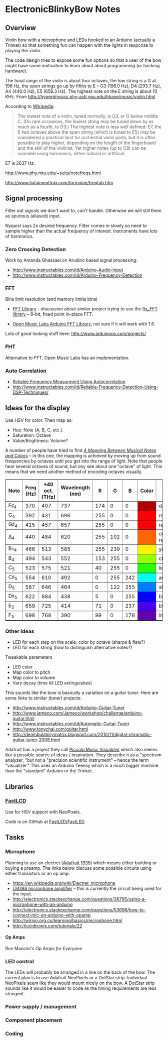 # ElectronicBlinkyBow Notes

## Overview

Violin bow with a microphone and LEDs hooked to an Arduino (actually a Trinket) so that something fun can happen with the lights in response to playing the violin.

The code design tries to expose some fun options so that a user of the bow might have some motivation to learn about about programming (or hacking hardware).

The tonal range of the violin is about four octaves, the low string is a G at 196 Hz, the open strings go up by fifths to E – G3 (196.0 Hz), D4 (293.7 Hz), A4 (440.0 Hz), E5 (659.3 Hz). The highest note on the E string is about 10 KHz. From http://hyperphysics.phy-astr.gsu.edu/hbase/music/violin.html

According to [Wikipedia](https://en.wikipedia.org/wiki/Violin#Pitch_range):

>The lowest note of a violin, tuned normally, is G3, or G below middle C. (On rare occasions, the lowest string may be tuned down by as much as a fourth, to D3.) The highest note is less well defined: E7, the E two octaves above the open string (which is tuned to E5) may be considered a practical limit for orchestral violin parts, but it is often possible to play higher, depending on the length of the fingerboard and the skill of the violinist. Yet higher notes (up to C8) can be sounded using harmonics, either natural or artificial.

E7 is 2637 Hz.

http://www.phy.mtu.edu/~suits/notefreqs.html

http://www.liutaiomottola.com/formulae/freqtab.htm

## Signal processing

Filter out signals we don't want to, can't handle. Otherwise we will still them as spurious (aliased) input.

Nyquist says 2x desired frequency. Filter comes in slowly so need to sample higher than the actual frequency of interest. Instruments have lots of harmonics.

### Zero Crossing Detection

Work by Amanda Ghassaei on Arudino based signal processing:

* http://www.instructables.com/id/Arduino-Audio-Input
* http://www.instructables.com/id/Arduino-Frequency-Detection

### FFT

Bins limit resolution (and memory limits bins)

* [FFT Library](http://forum.arduino.cc/index.php?topic=299461.0) - discussion about similar project trying to use the [fix_FFT library](http://forum.arduino.cc/index.php?topic=38153.0) – 8-bit, fixed point in-place FFT.

* [Open Music Labs Arduino FFT Library](http://wiki.openmusiclabs.com/wiki/ArduinoFFT), not sure if it will work with 1.6.

Lots of good looking stuff here: http://www.arduinoos.com/projects/

### FHT

Alternative to FFT, Open Music Labs has an implementation.

### Auto Correlation

* [Reliable Frequency Measurment Using Autocorrelation](http://forum.arduino.cc/index.php?topic=195085.0)
* http://www.instructables.com/id/Reliable-Frequency-Detection-Using-DSP-Techniques/

## Ideas for the display

Use HSV for color. Then map as:

* Hue: Note (A, B, C, etc.).
* Saturation: Octave
* Value/Brightness: Volume?

A number of people have tried to find [_A Mapping Between Musical Notes and Colors_](http://www.endolith.com/wordpress/2010/09/15/a-mapping-between-musical-notes-and-colors) – in this one, the mapping is achieved by moving up from sound frequencies by octaves until you get into the range of light. Note that people hear several octaves of sound, but ony see about one "octave" of light. This means that we need another method of encoding octaves visually.

<table border="1" cellspacing="0">
<tbody>
<tr>
<th>Note</th>
<th>Freq (Hz)</th>
<th>+40 oct. (THz)</th>
<th>Wavelength (nm)</th>
<th>R</th>
<th>G</th>
<th>B</th>
<th>Color</th>
<th>HTML name</th>
</tr>
<tr>
<td>F♯<sub>4</sub></td>
<td>370</td>
<td>407</td>
<td>737</td>
<td>174</td>
<td>0</td>
<td>0</td>
<td style="background-color: #ae0000;"></td>
<td>dark red</td>
</tr>
<tr>
<td>G<sub>4</sub></td>
<td>392</td>
<td>431</td>
<td>696</td>
<td>255</td>
<td>0</td>
<td>0</td>
<td style="background-color: #ff0000;"></td>
<td>red</td>
</tr>
<tr>
<td>G♯<sub>4</sub></td>
<td>415</td>
<td>457</td>
<td>657</td>
<td>255</td>
<td>0</td>
<td>0</td>
<td style="background-color: #ff0000;"></td>
<td>red</td>
</tr>
<tr>
<td><a href="http://en.wikipedia.org/wiki/A440_%28Concert_A%29">A<sub>4</sub></a></td>
<td>440</td>
<td>484</td>
<td>620</td>
<td>255</td>
<td>102</td>
<td>0</td>
<td style="background-color: #ff6600;"></td>
<td>orange-red</td>
</tr>
<tr>
<td>B♭<sub>4</sub></td>
<td>466</td>
<td>513</td>
<td>585</td>
<td>255</td>
<td>239</td>
<td>0</td>
<td style="background-color: #ffef00;"></td>
<td>yellow</td>
</tr>
<tr>
<td>B<sub>4</sub></td>
<td>494</td>
<td>543</td>
<td>552</td>
<td>153</td>
<td>255</td>
<td>0</td>
<td style="background-color: #99ff00;"></td>
<td>chartreuse</td>
</tr>
<tr>
<td>C<sub>5</sub></td>
<td>523</td>
<td>575</td>
<td>521</td>
<td>40</td>
<td>255</td>
<td>0</td>
<td style="background-color: #28ff00;"></td>
<td>lime</td>
</tr>
<tr>
<td>C♯<sub>5</sub></td>
<td>554</td>
<td>610</td>
<td>492</td>
<td>0</td>
<td>255</td>
<td>242</td>
<td style="background-color: #00fff2;"></td>
<td>aqua</td>
</tr>
<tr>
<td>D<sub>5</sub></td>
<td>587</td>
<td>646</td>
<td>464</td>
<td>0</td>
<td>122</td>
<td>255</td>
<td style="background-color: #007aff;"></td>
<td>sky blue</td>
</tr>
<tr>
<td>D♯<sub>5</sub></td>
<td>622</td>
<td>684</td>
<td>438</td>
<td>5</td>
<td>0</td>
<td>255</td>
<td style="background-color: #0500ff;"></td>
<td>blue</td>
</tr>
<tr>
<td>E<sub>5</sub></td>
<td>659</td>
<td>725</td>
<td>414</td>
<td>71</td>
<td>0</td>
<td>237</td>
<td style="background-color: #4700ed;"></td>
<td>blue</td>
</tr>
<tr>
<td>F<sub>5</sub></td>
<td>698</td>
<td>768</td>
<td>390</td>
<td>99</td>
<td>0</td>
<td>178</td>
<td style="background-color: #6300b2;"></td>
<td>indigo</td>
</tr>
</tbody>
</table>

### Other Ideas

* LED for each step on the scale, color by octave (sharps & flats?)
* LED for each string (how to distinguish alternative notes?)

Tweakable parameters

* LED color
* Map color to pitch
* Map color to volume
* Vary decay (time till LED extinguishes)

This sounds like the bow is basically a variation on a guitar tuner. Here are some links to similar (tuner) projects:

* http://www.instructables.com/id/Arduino-Guitar-Tuner
* http://www.jameco.com/Jameco/workshop/challenge/arduino-guitar.html
* http://www.instructables.com/id/Automatic-Guitar-Tuner
* http://www.tonychai.com/guitar.html
* http://deambulatorymatrix.blogspot.com/2010/11/digital-chromatic-guitar-tuner-2008.html

Adafruit has a project they call [Piccolo Music Visualizer](https://learn.adafruit.com/piccolo) which also seems like a possible source of ideas / inspiration. They describe it as a "spectrum analyzer, "but not a "precision scientific instrument" – hence the term "visualizer." This uses an Arduino Teensy which is a much bigger machine than the "standard" Arduino or the Trinket.

## Libraries

### [FastLCD](http://fastled.io)

Use for HSV support with NeoPixels.

Code is on GitHub at [FastLED/FastLED](https://github.com/FastLED/FastLED).

## Tasks

### Microphone

Planning to use an electret ([Adafruit 1935](https://www.adafruit.com/products/1935)) which means either building or buying a preamp. The links below discuss some possible circuits using either transistors or an op amp.

* https://en.wikipedia.org/wiki/Electret_microphone
* [LM386 microphone amplifier](https://lowvoltage.wordpress.com/2011/05/15/lm386-mic-amp/) – this is currently the circuit being used for the input.
* http://electronics.stackexchange.com/questions/36795/using-a-microphone-with-an-arduino
* http://electronics.stackexchange.com/questions/53698/how-to-connect-mic-on-arduino-with-opamp
* http://wiring.org.co/learning/basics/microphone.html
* http://lucidtronix.com/tutorials/22

#### Op Amps

Ron Mancini's _Op Amps for Everyone_

### LED control

The LEDs will probably be arranged in a line on the back of the bow. The current plan is to use Adafruit NeoPixels or a DotStar strip. Individual NeoPixels seem like they would mount nicely on the bow. A DotStar strip sounds like it would be easier to code as the timing requirements are less stringent.

### Power supply / management

### Component placement

### Coding
